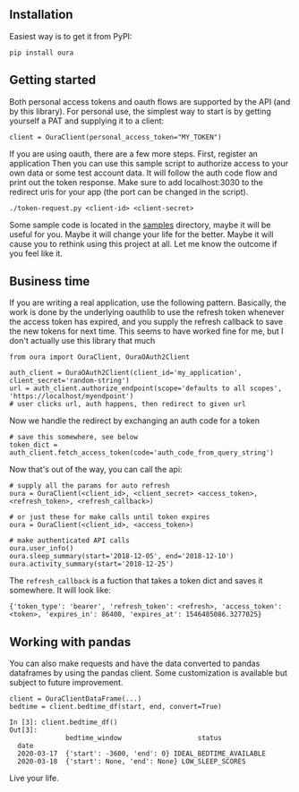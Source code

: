 
## Installation

Easiest way is to get it from PyPI:

`pip install oura`

## Getting started

Both personal access tokens and oauth flows are supported by the API (and by
this library). For personal use, the simplest way to start is by getting
yourself a PAT and supplying it to a client:

```
client = OuraClient(personal_access_token="MY_TOKEN")
```

If you are using oauth, there are a few more steps. First, register an application
Then you can use this sample script to authorize access to your own data or some test account data. It will follow the auth code flow and print out the token response. Make sure to add localhost:3030 to the redirect uris for your app (the port can be changed in the script).
```
./token-request.py <client-id> <client-secret>
``` 

Some sample code is located in the [samples](samples) directory, maybe it will be useful for you. Maybe it will change your life for the better. Maybe it will cause you to rethink using this project at all. Let me know the outcome if you feel like it.


## Business time

If you are writing a real application, use the following pattern. Basically, the work is done by the underlying oauthlib to use the refresh token whenever the access token has expired, and you supply the refresh callback to save the new tokens for next time. This seems to have worked fine for me, but I don't actually use this library that much
```
from oura import OuraClient, OuraOAuth2Client

auth_client = OuraOAuth2Client(client_id='my_application', client_secret='random-string')
url = auth_client.authorize_endpoint(scope='defaults to all scopes', 'https://localhost/myendpoint')
# user clicks url, auth happens, then redirect to given url
```

Now we handle the redirect by exchanging an auth code for a token

```
# save this somewhere, see below
token_dict = auth_client.fetch_access_token(code='auth_code_from_query_string')
```

Now that's out of the way, you can call the api:
```
# supply all the params for auto refresh
oura = OuraClient(<client_id>, <client_secret> <access_token>, <refresh_token>, <refresh_callback>)

# or just these for make calls until token expires
oura = OuraClient(<client_id>, <access_token>)

# make authenticated API calls
oura.user_info()
oura.sleep_summary(start='2018-12-05', end='2018-12-10')
oura.activity_summary(start='2018-12-25')
```


The `refresh_callback` is a fuction that takes a token dict and saves it somewhere. It will look like:
```
{'token_type': 'bearer', 'refresh_token': <refresh>, 'access_token': <token>, 'expires_in': 86400, 'expires_at': 1546485086.3277025}
```

## Working with pandas
You can also make requests and have the data converted to pandas dataframes by
using the pandas client. Some customization is available but subject to
future improvement.

```
client = OuraClientDataFrame(...)
bedtime = client.bedtime_df(start, end, convert=True)

In [3]: client.bedtime_df()
Out[3]:
              bedtime_window                   status
  date
  2020-03-17  {'start': -3600, 'end': 0} IDEAL_BEDTIME_AVAILABLE
  2020-03-18  {'start': None, 'end': None} LOW_SLEEP_SCORES
```


Live your life.
